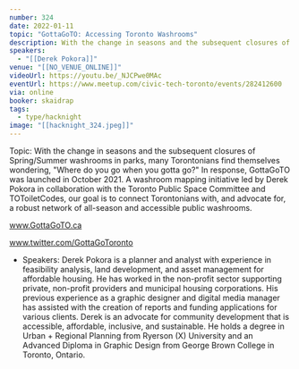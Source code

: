 ```yaml
---
number: 324
date: 2022-01-11
topic: "GottaGoTO: Accessing Toronto Washrooms"
description: With the change in seasons and the subsequent closures of Spring/Summer washrooms in parks, many Torontonians find themselves wondering, "Where do you go when you gotta go?" In response, GottaGoTO was launched in October 2021. A washroom mapping initiative led by Derek Pokora in collaboration with the Toronto Public Space Committee and TOToiletCodes, our goal is to connect Torontonians with, and advocate for, a robust network of all-season and accessible public washrooms. www.GottaGoTO.ca
speakers:
  - "[[Derek Pokora]]"
venue: "[[NO_VENUE_ONLINE]]"
videoUrl: https://youtu.be/_NJCPwe0MAc
eventUrl: https://www.meetup.com/civic-tech-toronto/events/282412600
via: online
booker: skaidrap
tags:
  - type/hacknight
image: "[[hacknight_324.jpeg]]"
---
```


Topic:
With the change in seasons and the subsequent closures of Spring/Summer washrooms in parks, many Torontonians find themselves wondering, "Where do you go when you gotta go?" In response, GottaGoTO was launched in October 2021. A washroom mapping initiative led by Derek Pokora in collaboration with the Toronto Public Space Committee and TOToiletCodes, our goal is to connect Torontonians with, and advocate for, a robust network of all-season and accessible public washrooms.

www.GottaGoTO.ca

www.twitter.com/GottaGoToronto

+ Speakers:
Derek Pokora is a planner and analyst with experience in feasibility analysis, land development, and asset management for affordable housing. He has worked in the non-profit sector supporting private, non-profit providers and municipal housing corporations. His previous experience as a graphic designer and digital media manager has assisted with the creation of reports and funding applications for various clients. Derek is an advocate for community development that is accessible, affordable, inclusive, and sustainable. He holds a degree in Urban + Regional Planning from Ryerson (X) University and an Advanced Diploma in Graphic Design from George Brown College in Toronto, Ontario.
